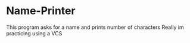 # Name-Printer
This program asks for a name and prints number of characters
Really im practicing using a VCS
